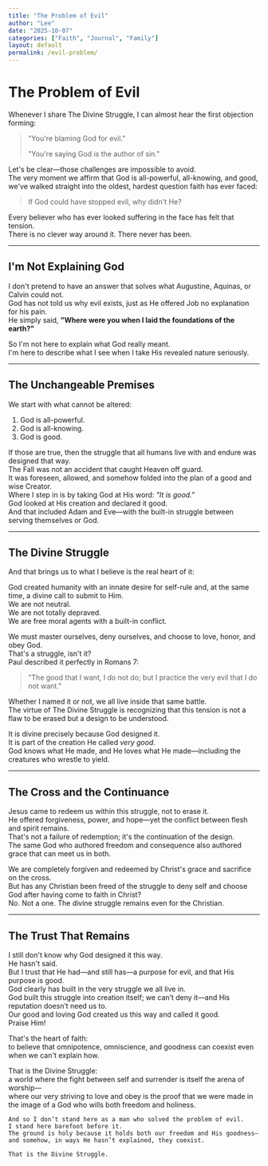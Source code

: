 ```yaml
---
title: "The Problem of Evil"
author: "Lee"
date: "2025-10-07"
categories: ["Faith", "Journal", "Family"]
layout: default
permalink: /evil-problem/
---
```

# The Problem of Evil

Whenever I share The Divine Struggle, I can almost hear the first objection forming:

> "You're blaming God for evil."
> 
> "You're saying God is the author of sin."

Let's be clear—those challenges are impossible to avoid.  
The very moment we affirm that God is all-powerful, all-knowing, and good, we've walked straight into the oldest, hardest question faith has ever faced:

> If God could have stopped evil, why didn't He?

Every believer who has ever looked suffering in the face has felt that tension.  
There is no clever way around it. There never has been.

---

## I'm Not Explaining God

I don't pretend to have an answer that solves what Augustine, Aquinas, or Calvin could not.  
God has not told us why evil exists, just as He offered Job no explanation for his pain.  
He simply said, **"Where were you when I laid the foundations of the earth?"**

So I'm not here to explain what God really meant.  
I'm here to describe what I see when I take His revealed nature seriously.

---

## The Unchangeable Premises

We start with what cannot be altered:

1. God is all-powerful.  
2. God is all-knowing.  
3. God is good.

If those are true, then the struggle that all humans live with and endure was designed that way.  
The Fall was not an accident that caught Heaven off guard.  
It was foreseen, allowed, and somehow folded into the plan of a good and wise Creator.  
Where I step in is by taking God at His word: *"It is good."*  
God looked at His creation and declared it good.  
And that included Adam and Eve—with the built-in struggle between serving themselves or God.

---

## The Divine Struggle

And that brings us to what I believe is the real heart of it:

God created humanity with an innate desire for self-rule and, at the same time, a divine call to submit to Him.  
We are not neutral.  
We are not totally depraved.  
We are free moral agents with a built-in conflict.

We must master ourselves, deny ourselves, and choose to love, honor, and obey God.  
That's a struggle, isn't it?  
Paul described it perfectly in Romans 7:

> "The good that I want, I do not do; but I practice the very evil that I do not want."

Whether I named it or not, we all live inside that same battle.  
The virtue of The Divine Struggle is recognizing that this tension is not a flaw to be erased but a design to be understood.

It is divine precisely because God designed it.  
It is part of the creation He called *very good.*  
God knows what He made, and He loves what He made—including the creatures who wrestle to yield.

---

## The Cross and the Continuance

Jesus came to redeem us within this struggle, not to erase it.  
He offered forgiveness, power, and hope—yet the conflict between flesh and spirit remains.  
That's not a failure of redemption; it's the continuation of the design.  
The same God who authored freedom and consequence also authored grace that can meet us in both.

We are completely forgiven and redeemed by Christ's grace and sacrifice on the cross.  
But has any Christian been freed of the struggle to deny self and choose God after having come to faith in Christ?  
No. Not a one. The divine struggle remains even for the Christian.

---

## The Trust That Remains

I still don't know why God designed it this way.  
He hasn't said.  
But I trust that He had—and still has—a purpose for evil, and that His purpose is good.  
God clearly has built in the very struggle we all live in.  
God built this struggle into creation itself; we can’t deny it—and His reputation doesn’t need us to.  
Our good and loving God created us this way and called it good.  
Praise Him!

That's the heart of faith:  
to believe that omnipotence, omniscience, and goodness can coexist even when we can't explain how.

That is the Divine Struggle:  
a world where the fight between self and surrender is itself the arena of worship—  
where our very striving to love and obey is the proof that we were made in the image of a God who wills both freedom and holiness.

```
And so I don’t stand here as a man who solved the problem of evil.  
I stand here barefoot before it.  
The ground is holy because it holds both our freedom and His goodness—  
and somehow, in ways He hasn’t explained, they coexist.  

That is the Divine Struggle.